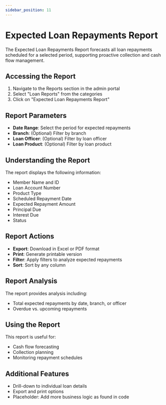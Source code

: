 ```yaml
---
sidebar_position: 11
---
```


# Expected Loan Repayments Report

The Expected Loan Repayments Report forecasts all loan repayments scheduled for a selected period, supporting proactive collection and cash flow management.

## Accessing the Report

1. Navigate to the Reports section in the admin portal
2. Select "Loan Reports" from the categories
3. Click on "Expected Loan Repayments Report"

## Report Parameters

- **Date Range**: Select the period for expected repayments
- **Branch**: (Optional) Filter by branch
- **Loan Officer**: (Optional) Filter by loan officer
- **Loan Product**: (Optional) Filter by loan product

## Understanding the Report

The report displays the following information:

- Member Name and ID
- Loan Account Number
- Product Type
- Scheduled Repayment Date
- Expected Repayment Amount
- Principal Due
- Interest Due
- Status

## Report Actions

- **Export**: Download in Excel or PDF format
- **Print**: Generate printable version
- **Filter**: Apply filters to analyze expected repayments
- **Sort**: Sort by any column

## Report Analysis

The report provides analysis including:
- Total expected repayments by date, branch, or officer
- Overdue vs. upcoming repayments

## Using the Report

This report is useful for:
- Cash flow forecasting
- Collection planning
- Monitoring repayment schedules

## Additional Features

- Drill-down to individual loan details
- Export and print options
- Placeholder: Add more business logic as found in code 